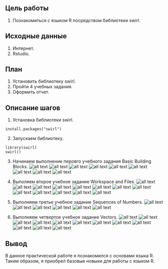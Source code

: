 ## Цель работы

1. Познакомиться с языком R посредством библиотеки  swirl.

## Исходные данные

1. Интернет.
2. Rstudio.

## План

1. Установить библиотеку swirl.
2. Пройти 4 учебных задания.
3. Оформить отчет.

## Описание шагов

1. Установка библиотеки swirl.
```
install.packages("swirl")
```
2. Запускаем библиотеку. 
```
library(swirl)
swirl()
```
3. Начинаем выполнение перовго учебного задания Basic Building Blocks.
![all text](img/1.png)
![all text](img/1_2.png)
![all text](img/1_3.png)
![all text](img/1_4.png)
![all text](img/1_5.png)
![all text](img/1_6.png)
![all text](img/1_7.png)
![all text](img/1_8.png)
![all text](img/1_9.png)

4. Выполяем второе учебное задание Workspace and Files.
![all text](img/2.png)
![all text](img/2_2.png)
![all text](img/2_3.png)
![all text](img/2_4.png)
![all text](img/2_5.png)
![all text](img/2_6.png)
![all text](img/2_7.png)
![all text](img/2_8.png)
![all text](img/2_9.png)
![all text](img/2_10.png)
![all text](img/2_11.png)
![all text](img/2_12.png)
![all text](img/2_13.png)

5. Выполняем третье учебное задание Sequences of Numbers.
![all text](img/3.png)
![all text](img/3_2.png)
![all text](img/3_3.png)
![all text](img/3_4.png)
![all text](img/3_5.png)
![all text](img/3_6.png)

6. Выполняем четвертое учебное задание Vectors.
![all text](img/4.png)
![all text](img/4_2.png)
![all text](img/4_3.png)
![all text](img/4_4.png)
![all text](img/4_5.png)
![all text](img/4_6.png)
![all text](img/4_7.png)
![all text](img/4_8.png)
![all text](img/4_9.png)
![all text](img/4_10.png)
![all text](img/4_11.png)
![all text](img/4_12.png)

## Вывод
В данное практической работе я познакомился с основами языка R. Таким образом, я приобрел базовые новыки для работы с языком R.